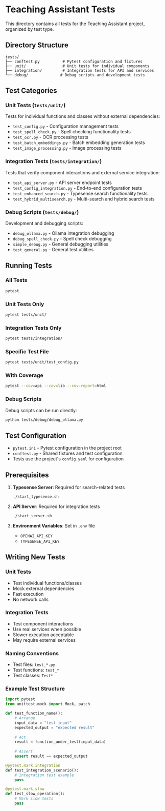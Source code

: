 # Teaching Assistant Tests

This directory contains all tests for the Teaching Assistant project, organized by test type.

## Directory Structure

```
tests/
├── conftest.py          # Pytest configuration and fixtures
├── unit/                # Unit tests for individual components
├── integration/         # Integration tests for API and services
└── debug/              # Debug scripts and development tests
```

## Test Categories

### Unit Tests (`tests/unit/`)
Tests for individual functions and classes without external dependencies:
- `test_config.py` - Configuration management tests
- `test_spell_check.py` - Spell checking functionality tests
- `test_ocr.py` - OCR processing tests
- `test_batch_embeddings.py` - Batch embedding generation tests
- `test_image_processing.py` - Image processing tests

### Integration Tests (`tests/integration/`)
Tests that verify component interactions and external service integration:
- `test_api_server.py` - API server endpoint tests
- `test_config_integration.py` - End-to-end configuration tests
- `test_enhanced_search.py` - Typesense search functionality tests
- `test_hybrid_multisearch.py` - Multi-search and hybrid search tests

### Debug Scripts (`tests/debug/`)
Development and debugging scripts:
- `debug_ollama.py` - Ollama integration debugging
- `debug_spell_check.py` - Spell check debugging
- `simple_debug.py` - General debugging utilities
- `test_general.py` - General test utilities

## Running Tests

### All Tests
```bash
pytest
```

### Unit Tests Only
```bash
pytest tests/unit/
```

### Integration Tests Only
```bash
pytest tests/integration/
```

### Specific Test File
```bash
pytest tests/unit/test_config.py
```

### With Coverage
```bash
pytest --cov=api --cov=lib --cov-report=html
```

### Debug Scripts
Debug scripts can be run directly:
```bash
python tests/debug/debug_ollama.py
```

## Test Configuration

- `pytest.ini` - Pytest configuration in the project root
- `conftest.py` - Shared fixtures and test configuration
- Tests use the project's `config.yaml` for configuration

## Prerequisites

1. **Typesense Server**: Required for search-related tests
   ```bash
   ./start_typesense.sh
   ```

2. **API Server**: Required for integration tests
   ```bash
   ./start_server.sh
   ```

3. **Environment Variables**: Set in `.env` file
   - `OPENAI_API_KEY`
   - `TYPESENSE_API_KEY`

## Writing New Tests

### Unit Tests
- Test individual functions/classes
- Mock external dependencies
- Fast execution
- No network calls

### Integration Tests
- Test component interactions
- Use real services when possible
- Slower execution acceptable
- May require external services

### Naming Conventions
- Test files: `test_*.py`
- Test functions: `test_*`
- Test classes: `Test*`

### Example Test Structure
```python
import pytest
from unittest.mock import Mock, patch

def test_function_name():
    # Arrange
    input_data = "test input"
    expected_output = "expected result"
    
    # Act
    result = function_under_test(input_data)
    
    # Assert
    assert result == expected_output

@pytest.mark.integration
def test_integration_scenario():
    # Integration test example
    pass

@pytest.mark.slow
def test_slow_operation():
    # Mark slow tests
    pass
```
